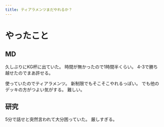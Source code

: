 ```yaml
---
title: ティアラメンツまだやれるか？
---
```


# やったこと

## MD

久しぶりにKG杯に出ていた。
時間が無かったので1時間半くらい。
4-3で勝ち越せたのでまあ許せる。

使っていたのでティアラメンツ。
新制限でもそこそこやれるっぽい。
でも他のデッキの方がつよい気がする。
難しい。

## 研究

5分で話せと突然言われて大分困っていた。
厳しすぎる。
